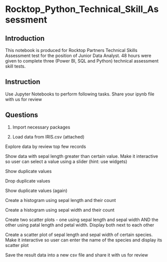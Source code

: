 # Rocktop_Python_Technical_Skill_Assessment
## Introduction

This notebook is produced for Rocktop Partners Technical Skills Assessment test for the position of Junior Data Analyst. 48 hours were given to complete three (Power BI, SQL and Python) technical assessment skill tests.

## Instruction

Use Jupyter Notebooks to perform following tasks. Share your ipynb file with us for review

## Questions

1. Import necessary packages

2. Load data from IRIS.csv (attached)

Explore data by review top few records

Show data with sepal length greater than certain value. Make it interactive so user can select a value using a slider (hint: use widgets)

Show duplicate values

Drop duplicate values

Show duplicate values (again)

Create a histogram using sepal length and their count

Create a histogram using sepal width and their count

Create two scatter plots - one using sepal length and sepal width AND the other using patal length and petal width. Display both next to each other

Create a scatter plot of sepal length and sepal width of certain species. Make it interactive so user can enter the name of the species and display its scatter plot

Save the result data into a new csv file and share it with us for review
